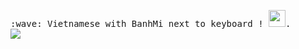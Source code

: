<p>
  <samp>
    :wave: Vietnamese with BanhMi next to keyboard ! <img src="https://user-images.githubusercontent.com/5679180/79618120-0daffb80-80be-11ea-819e-d2b0fa904d07.gif" width="27px">.
  </samp><br/>
<img src="https://github-readme-stats.vercel.app/api/top-langs/?username=banhsmif&layout=compact&theme=vue">
</p>
